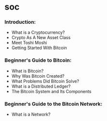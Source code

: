# soc

### Introduction:

- What is a Cryptocurrency?
- Crypto As A New Asset Class
- Meet Toshi Moshi
- Getting Started With Bitcoin


### Beginner's Guide to Bitcoin:

- What is Bitcoin?
- Why Was Bitcoin Created?
- What Problems Did Bitcoin Solve?
- What is a Distributed Ledger?
- The Bitcoin System and Its Components

### Beginner's Guide to the Bitcoin Network:

- What is a Network?


